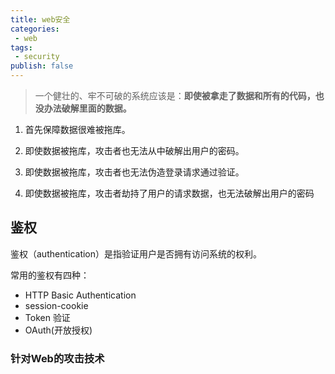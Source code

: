 ```yaml
---
title: web安全
categories:
 - web
tags:
 - security
publish: false
---
```


> 一个健壮的、牢不可破的系统应该是：**即使被拿走了数据和所有的代码，也没办法破解里面的数据。**

1. 首先保障数据很难被拖库。

2. 即使数据被拖库，攻击者也无法从中破解出用户的密码。

3. 即使数据被拖库，攻击者也无法伪造登录请求通过验证。

4. 即使数据被拖库，攻击者劫持了用户的请求数据，也无法破解出用户的密码

## 鉴权

鉴权（authentication）是指验证用户是否拥有访问系统的权利。 

常用的鉴权有四种：

- HTTP Basic Authentication
- session-cookie
- Token 验证
- OAuth(开放授权)

### 针对Web的攻击技术

